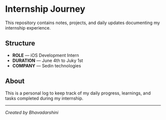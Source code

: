 # Internship Journey

This repository contains notes, projects, and daily updates documenting my internship experience.

## Structure

- **ROLE** — iOS Development Intern
- **DURATION** — June 4th to Juky 1st
- **COMPANY** — Sedin technologies

## About

This is a personal log to keep track of my daily progress, learnings, and tasks completed during my internship.

---

*Created by Bhavadarshini*
